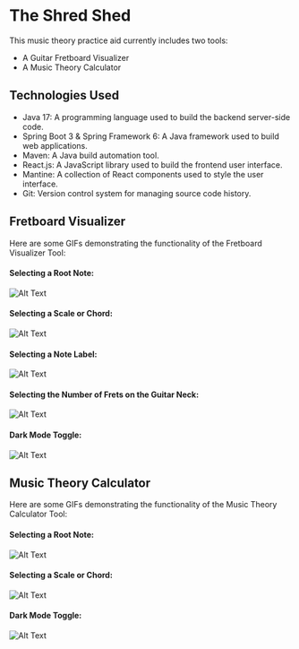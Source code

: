 # The Shred Shed
This music theory practice aid currently includes two tools: 
- A Guitar Fretboard Visualizer
- A Music Theory Calculator

## Technologies Used
- Java 17: A programming language used to build the backend server-side code.
- Spring Boot 3 & Spring Framework 6: A Java framework used to build web applications.
- Maven: A Java build automation tool.
- React.js: A JavaScript library used to build the frontend user interface.
- Mantine: A collection of React components used to style the user interface.
- Git: Version control system for managing source code history.

## Fretboard Visualizer
Here are some GIFs demonstrating the functionality of the Fretboard Visualizer Tool:

#### Selecting a Root Note:
![Alt Text](https://media.giphy.com/media/v1.Y2lkPTc5MGI3NjExNDdlZDVkNjc3ZmQ2YWQ4Y2Q2ZTU1ZTNlMGE5OWVmNzNhYjllNGNlNSZjdD1n/W0zTDzSTeesU7MJdIH/giphy.gif)

#### Selecting a Scale or Chord:
![Alt Text](https://media.giphy.com/media/v1.Y2lkPTc5MGI3NjExNmZjZjQ5N2NiMTJmODQzZDE2Y2QzZjJkNTljZmU4MzA2Y2E1MWQ0OCZjdD1n/NNV9fpuiwBI2UZNqgJ/giphy.gif)

#### Selecting a Note Label:
![Alt Text](https://media.giphy.com/media/v1.Y2lkPTc5MGI3NjExMzQ1NjdhYTlhMDIxN2E2MDhhMWY5MTViMjhkNDQ1ZjU2NjQxMDFjZiZjdD1n/zCtvjxUrL53PtvKVeM/giphy.gif)

#### Selecting the Number of Frets on the Guitar Neck:
![Alt Text](https://media.giphy.com/media/v1.Y2lkPTc5MGI3NjExYWVlZjY0ZDIzOTc1OGUyMzYzNzc3ZjA2ZTA1NTQ1ODVhZTk4Y2I3ZCZjdD1n/nnzRD0D5DqsCnpTIud/giphy.gif)

#### Dark Mode Toggle:
![Alt Text](https://media.giphy.com/media/v1.Y2lkPTc5MGI3NjExYTY2NmEzNWEzNTNkMmNmNDk0N2E4OTFjM2E3YWNjYjJkZDliYzNjMyZjdD1n/nz4iBdD6Lgvh4AJBSN/giphy.gif)

## Music Theory Calculator
Here are some GIFs demonstrating the functionality of the Music Theory Calculator Tool:

#### Selecting a Root Note:
![Alt Text](https://media.giphy.com/media/v1.Y2lkPTc5MGI3NjExZmI5YWE2MDEzYzJhN2EwOTljMzIxNWUxMDRmMmQ2NjNhZGQzYTc4YiZjdD1n/YhGW7mSwVy6DfqEw4b/giphy.gif)

#### Selecting a Scale or Chord:
![Alt Text](https://media.giphy.com/media/v1.Y2lkPTc5MGI3NjExMGMxNWJjYThjNzI4NzM1MGVkNjRjNjE5MWNjMDdmMGM5NmQwMGRhMCZjdD1n/8a1OMQqJ5y5pLTaGsF/giphy.gif)

#### Dark Mode Toggle:
![Alt Text](https://media.giphy.com/media/v1.Y2lkPTc5MGI3NjExMzg3OTkwYzI4Mzk2N2E3ZTE0MGMwZTE5YWI0YzJiMGVkNjg0NThjMyZjdD1n/fn1dOjnqa52lJu2ABB/giphy.gif)